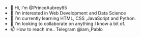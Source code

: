 - 👋 Hi, I’m @PrinceAubrey65
- 👀 I’m interested in Web Development and Data Science
- 🌱 I’m currently learning HTML, CSS ,JavaScript and Python.
- 💞️ I’m looking to collaborate on anything I know a bit of.
- 📫 How to reach me.. Telegram @iam_Pablo

<!---
PrinceAubrey65/PrinceAubrey65 is a ✨ special ✨ repository because its `README.md` (this file) appears on your GitHub profile.
You can click the Preview link to take a look at your changes.
--->
